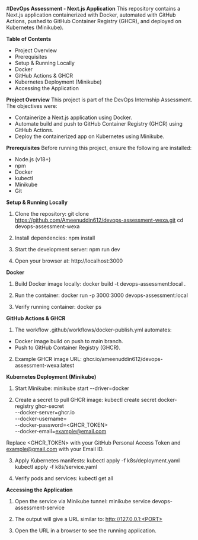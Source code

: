#**DevOps Assessment - Next.js Application**
This repository contains a Next.js application containerized with Docker, automated with GitHub Actions, pushed to GitHub Container Registry (GHCR), and deployed on Kubernetes (Minikube).

**Table of Contents**
- Project Overview
- Prerequisites
- Setup & Running Locally
- Docker
- GitHub Actions & GHCR
- Kubernetes Deployment (Minikube)
- Accessing the Application

**Project Overview**
This project is part of the DevOps Internship Assessment. The objectives were:
- Containerize a Next.js application using Docker.
- Automate build and push to GitHub Container Registry (GHCR) using GitHub Actions.
- Deploy the containerized app on Kubernetes using Minikube.

**Prerequisites**
Before running this project, ensure the following are installed:
- Node.js (v18+)
- npm
- Docker
- kubectl
- Minikube
- Git

**Setup & Running Locally**
1. Clone the repository:
git clone https://github.com/Ameenuddin612/devops-assessment-wexa.git
cd devops-assessment-wexa

2. Install dependencies:
npm install

3. Start the development server:
npm run dev

4. Open your browser at:
http://localhost:3000

**Docker**
1. Build Docker image locally:
docker build -t devops-assessment:local .

2. Run the container:
docker run -p 3000:3000 devops-assessment:local

3. Verify running container:
docker ps

**GitHub Actions & GHCR**
1. The workflow .github/workflows/docker-publish.yml automates:
- Docker image build on push to main branch.
- Push to GitHub Container Registry (GHCR).

2. Example GHCR image URL:
ghcr.io/ameenuddin612/devops-assessment-wexa:latest

**Kubernetes Deployment (Minikube)**
1. Start Minikube:
minikube start --driver=docker

2. Create a secret to pull GHCR image:
kubectl create secret docker-registry ghcr-secret \
  --docker-server=ghcr.io \
  --docker-username=<your-github-username> \
  --docker-password=<GHCR_TOKEN> \
  --docker-email=example@email.com

Replace <GHCR_TOKEN> with your GitHub Personal Access Token and example@gmail.com with your Email ID.

3. Apply Kubernetes manifests:
kubectl apply -f k8s/deployment.yaml
kubectl apply -f k8s/service.yaml

4. Verify pods and services:
kubectl get all

**Accessing the Application**
1. Open the service via Minikube tunnel:
minikube service devops-assessment-service

2. The output will give a URL similar to:
http://127.0.0.1:<PORT>

3. Open the URL in a browser to see the running application.
